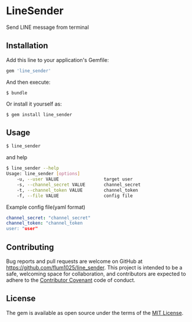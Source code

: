 # LineSender

Send LINE message from terminal

## Installation

Add this line to your application's Gemfile:

```ruby
gem 'line_sender'
```

And then execute:

    $ bundle

Or install it yourself as:

    $ gem install line_sender

## Usage

```bash
$ line_sender
```

and help
```bash
$ line_sender --help
Usage: line_sender [options]
    -u, --user VALUE                 target user
    -s, --channel_secret VALUE       channel_secret
    -t, --channel_token VALUE        channel_token
    -f, --file VALUE                 config file
```

Example config file(yaml format)
```yaml
channel_secret: "channel_secret"
channel_token: "channel_token
user: "user"
```

## Contributing

Bug reports and pull requests are welcome on GitHub at https://github.com/flum1025/line_sender. This project is intended to be a safe, welcoming space for collaboration, and contributors are expected to adhere to the [Contributor Covenant](http://contributor-covenant.org) code of conduct.


## License

The gem is available as open source under the terms of the [MIT License](http://opensource.org/licenses/MIT).

